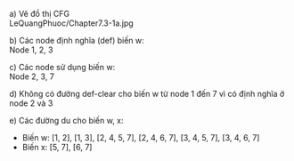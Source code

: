 a) Vẽ đồ thị CFG <br>
   LeQuangPhuoc/Chapter7.3-1a.jpg
   
b) Các node định nghĩa (def) biến w: <br>
   Node 1, 2, 3
 
c) Các node sử dụng biến w: <br>
   Node 2, 3, 7
   
d) Không có đường def-clear cho biến w từ node 1 đến 7 vì có định nghĩa ở node 2 và 3

e) Các đường du cho biến w, x:
   * Biến w: [1, 2], [1, 3], [2, 4, 5, 7], [2, 4, 6, 7], [3, 4, 5, 7], [3, 4, 6, 7]
   * Biến x: [5, 7], [6, 7]
